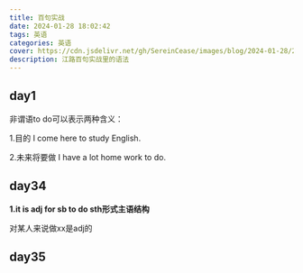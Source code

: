 ```yaml
---
title: 百句实战
date: 2024-01-28 18:02:42
tags: 英语
categories: 英语
cover: https://cdn.jsdelivr.net/gh/SereinCease/images/blog/2024-01-28/202201191305617-bfeb35.jpg
description: 江路百句实战里的语法
---
```


## day1

非谓语to do可以表示两种含义：

1.目的 I come here to study English.

2.未来将要做 I have a lot home work to do.

## day34

**1.it is adj for sb to do sth形式主语结构**

对某人来说做xx是adj的

## day35
